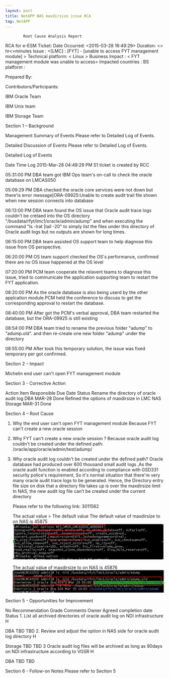 ```yaml
---
layout: post
title: NetAPP NAS maxdirsize issue RCA
tag: NetAPP
---
```

			Root Cause Analysis Report

RCA for e-ESM Ticket: <IN51278802> 
Date Occurred: <2015-03-28 16:49:29> 
Duration:   <> hr<>minutes
Issue : <[LMC] : [FYT] - [unable to access FYT management module] >
	Technical platform: < Linux	>
Business Impact :  < FYT management module was unable to access>
	Impacted countries : <TH > 
	BS platform : <FYT >	


Prepared By:
 	
Contributors/Participants: 

IBM Oracle Team

IBM Unix team

IBM Storage Team



Section 1 – Background 


Management Summary of Events
Please refer to Detailed Log of Events.

Detailed Discussion of Events
Please refer to Detailed Log of Events.

Detailed Log of Events 

Date
Time
Log
2015-Mar-28
04:49:29 PM
S1 ticket is created by RCC 

05:31:00 PM
DBA team got IBM Ops team's on-call to check the oracle database on LMCAS050

05:09:29 PM
DBA checked the oracle core services were not down but there'is error message[ORA-09925:Unable to create audit trail file shown when new session connects into database

06:13:00 PM
DBA team found the OS issue that Oracle audit trace logs couldn't be cretaed into the OS directory "/busdata/rfyt/lmc1/oracle/admin/adump" and when executing the command "ls -lrat |tail -20" to simply list the files under this directory of Oracle audit logs but no outputs are shown for long times.

06:15:00 PM
DBA team assisted OS support team to help diagnose this issue from OS perspective.

06:20:00 PM
OS team support checked the OS's performance, confirmed there are no OS issue happened at the OS level

07:20:00 PM
PCM team cooperate the relavent teams to diagnose this issue, tried to communicate the application supporting team to restart the FYT application.

08:20:00 PM
As the oracle database is also being userd by the other applcation module.PCM held the conference to discuss to get the corresponding approval to restart the database.

08:40:00 PM
After got the PCM's verbal approval, DBA team restarted the database, but the ORA-09925 is still existing

08:54:00 PM
DBA team tried to rename the previous folder "adump" to "adump.old". and then re-create one new folder "adump" under the directory

08:55:00 PM
After took this temporary solution, the issue was fixed temporary per got confirmed.


Section 2 – Impact 

Michelin end user can't open FYT management module


Section 3 - Corrective Action 

Action Item
Responsible
Due Date
Status
   Rename the directory of oracle audit log                            DBA                       MAR-28             Done
   Refined the options of  maxdirsize in LMC  NAS                Storage                  MAR-31            Done
			
Section 4 – Root Cause 

1. Why the end user can't open FYT management module
Because FYT can't create a new oracle session 
2. Why FYT can't create a new oracle session ?
Because oracle audit log couldn't be created under the defined path: /oracle/app/oracle/admin/test/adump/

3. Why oracle audit log couldn't be created under the defined path?
 Oracle database had produced over 600 thousand small audit logs ,As the oracle audit function is enabled according to compliance with GSD331 security police's requirement, So it's normal situation that there're very many oracle audit trace logs to be generated. Hence,
 the Directory entry file size on disk that a directory file takes up is over the maxdirsize  limit In NAS, the new audit log file can’t be created under the current directory

      Please refer to the following link: 3011562
                       
      The actual value >  The default value
 The default value of maxdirsize to on NAS is 45875   
   ![the default maxdirsize](https://raw.githubusercontent.com/zhangchl007/zhangchl007.github.io/master/_image/maxdirsize01.png)

    The actual value of maxdirsize to on NAS is 45876
   ![The actual value of maxdirsize](https://raw.githubusercontent.com/zhangchl007/zhangchl007.github.io/master/_image/maxdirsize02.png)
     


Section 5 - Opportunities for Improvement  


No
Recommendation
Grade
Comments
Owner
Agreed completion date
Status
1. 
List all archived directories of oracle audit log on NDI infrastructure
H

DBA
TBD
TBD
2. 
Review and adjust the option in NAS side for oracle audit log directory
H

Storage
TBD
TBD
3
Oracle audit log files will be archived  as long as 90days on NDI infrastructure according to VGSR
H

DBA
TBD
TBD



Section 6 - Follow-on Notes 
Please refer to Section 5

